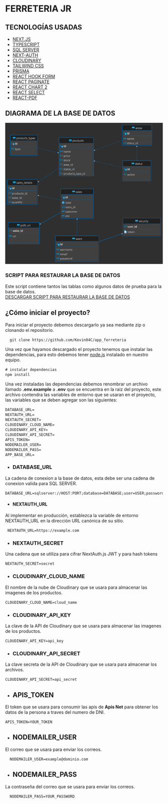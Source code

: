 # FERRETERIA JR

## TECNOLOGÍAS USADAS
- [NEXT.JS](https://nextjs.org/)
-  [TYPESCRIPT](https://www.typescriptlang.org/)
- [SQL SERVER](https://www.microsoft.com/es-es/sql-server/sql-server-downloads)
- [NEXT-AUTH](https://next-auth.js.org/)
- [CLOUDINARY](https://cloudinary.com/)
- [TAILWIND CSS](https://tailwindcss.com/)
- [PRISMA](https://www.prisma.io/)
- [REACT HOOK FORM](https://react-hook-form.com/)
- [REACT PAGINATE](https://www.npmjs.com/package/react-paginate)
- [REACT CHART 2](https://react-chartjs-2.js.org/)
- [REACT SELECT](https://react-select.com/home)
- [REACT-PDF](https://react-pdf.org/)

## DIAGRAMA DE LA BASE DE DATOS
![MODELADO BASE DE DATOS](/public/images/Diagrama.png)

### SCRIPT PARA RESTAURAR LA BASE DE DATOS
Este script contiene tantos las tablas como algunos datos de prueba para la base de datos.   
[DESCARGAR SCRIPT PARA RESTAURAR LA BASE DE DATOS](/public/scripts/)   

## ¿Cómo iniciar el proyecto?
Para iniciar el proyecto debemos descargarlo ya sea mediante zip o clonando el repositorio.

```
  git clone https://github.com/Kevin04C/app_ferreteria
```
Una vez que hayamos descargado el proyecto tenemos que instalar las dependencias, para esto debemos tener [node.js](https://nodejs.org) instalado en nuestro equipo.

```
# instalar dependencias
npm install
```
Una vez instaladas las dependencias debemos renombrar un archivo llamado **.env.example** a **.env** que se encuentra en la raiz del proyecto, este archivo contendra las variables de entorno que se usaran en el proyecto, las variables que se deben agregar son las siguientes:

``` 
DATABASE_URL=
NEXTAUTH_URL=
NEXTAUTH_SECRET=
CLOUDINARY_CLOUD_NAME=
CLOUDINARY_API_KEY=
CLOUDINARY_API_SECRET=
APIS_TOKEN=
NODEMAILER_USER=
NODEMAILER_PASS=
APP_BASE_URL=
```
- ### DATABASE_URL
La cadena de conexion a la base de datos, esta debe ser una cadena de conexion valida para SQL SERVER.   
```
DATABASE_URL=sqlserver://HOST:PORT;database=DATABASE;user=USER;password=PASSWORD;encrypt=true
```
- #### NEXTAUTH_URL
Al implementar en producción, establezca la variable de entorno NEXTAUTH_URL en la dirección URL canónica de su sitio.
 ```
  NEXTAUTH_URL=https://example.com
 ```
- ### NEXTAUTH_SECRET
Una cadena que se utiliza para cifrar NextAuth.js JWT y para hash tokens    
```
NEXTAUTH_SECRET=secret
```
- ### CLOUDINARY_CLOUD_NAME
El nombre de la nube de Cloudinary que se usara para almacenar las imagenes de los productos.
```
CLOUDINARY_CLOUD_NAME=cloud_name
```
- ### CLOUDINARY_API_KEY
La clave de la API de Cloudinary que se usara para almacenar las imagenes de los productos.
```
CLOUDINARY_API_KEY=api_key

```
- ### CLOUDINARY_API_SECRET
La clave secreta de la API de Cloudinary que se usara para almacenar los archivos.
```
CLOUDINARY_API_SECRET=api_secret
```
- ## APIS_TOKEN
El token que se usara para consumir las apis de **Apis Net** para obtener los datos de la persona a traves del numero de DNI.
```
APIS_TOKEN=YOUR_TOKEN
```

- ## NODEMAILER_USER
El correo que se usara para enviar los correos.
```
  NODEMAILER_USER=example@dominio.com
```
- ## NODEMAILER_PASS
La contraseña del correo que se usara para enviar los correos.
```
  NODEMAILER_PASS=YOUR_PASSWORD
```
